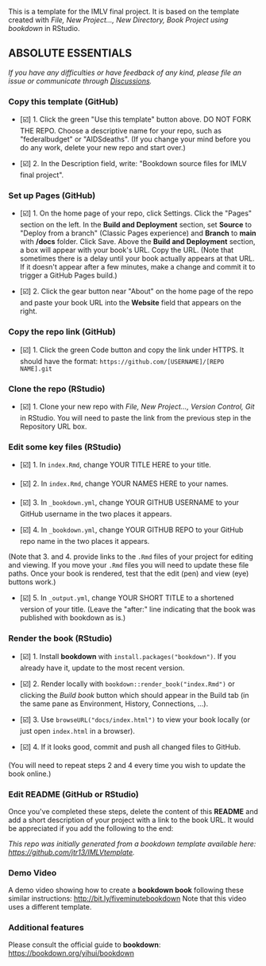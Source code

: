 This is a template for the IMLV final project. It is based on the template created with *File, New Project..., New Directory, Book Project using bookdown* in RStudio. 


## ABSOLUTE ESSENTIALS

*If you have any difficulties or have feedback of any kind, please file an issue or communicate through [Discussions](https://github.com/jtr13/IMLVtemplate/discussions).*

### Copy this template (GitHub)

- [:ballot_box_with_check:] 1. Click the green "Use this template" button above.  DO NOT FORK THE REPO. Choose a descriptive name for your repo, such as "federalbudget" or "AIDSdeaths".  (If you change your mind before you do any work, delete your new repo and start over.)

- [:ballot_box_with_check:] 2. In the Description field, write: "Bookdown source files for IMLV final project".

### Set up Pages (GitHub)

- [:ballot_box_with_check:] 1. On the home page of your repo, click Settings. Click the "Pages" section on the left. In the **Build and Deployment** section, set **Source** to "Deploy from a branch" (Classic Pages experience) and **Branch** to **main** with **/docs** folder. Click Save. Above the **Build and Deployment** section, a box will appear with your book's URL. Copy the URL. (Note that sometimes there is a delay until your book actually appears at that URL. If it doesn't appear after a few minutes, make a change and commit it to trigger a GitHub Pages build.)	

- [:ballot_box_with_check:] 2. Click the gear button near "About" on the home page of the repo and paste your book URL into the **Website** field that appears on the right.

### Copy the repo link (GitHub)

- [:ballot_box_with_check:] 1. Click the green Code button and copy the link under HTTPS. It should have the format: `https://github.com/[USERNAME]/[REPO NAME].git`

### Clone the repo (RStudio)

- [:ballot_box_with_check:] 1. Clone your new repo with *File, New Project..., Version Control, Git* in RStudio. You will need to paste the link from the previous step in the Repository URL box.

### Edit some key files (RStudio)

- [:ballot_box_with_check:] 1. In `index.Rmd`, change YOUR TITLE HERE to your title.

- [:ballot_box_with_check:] 2. In `index.Rmd`, change YOUR NAMES HERE to your names.

- [:ballot_box_with_check:] 3. In `_bookdown.yml`, change YOUR GITHUB USERNAME to your GitHub username in the two places it appears.

- [:ballot_box_with_check:] 4. In `_bookdown.yml`, change YOUR GITHUB REPO to your GitHub repo name in the two places it appears.

(Note that 3. and 4. provide links to the `.Rmd` files of your project for editing and viewing. If you move your `.Rmd` files you will need to update these file paths. Once your book is rendered, test that the edit (pen) and view (eye) buttons work.)

- [:ballot_box_with_check:] 5. In `_output.yml`, change YOUR SHORT TITLE to a shortened version of your title. (Leave the "after:" line indicating that the book was published with bookdown as is.)

### Render the book (RStudio)

- [:ballot_box_with_check:] 1. Install **bookdown** with `install.packages("bookdown")`. If you already have it, update to the most recent version.

- [:ballot_box_with_check:] 2. Render locally with `bookdown::render_book("index.Rmd")` or clicking the *Build book* button which should appear in the Build tab (in the same pane as Environment, History, Connections, ...).

- [:ballot_box_with_check:] 3. Use `browseURL("docs/index.html")` to view your book locally (or just open `index.html` in a browser).

- [:ballot_box_with_check:] 4. If it looks good, commit and push all changed files to GitHub. 

(You will need to repeat steps 2 and 4 every time you wish to update the book online.)

### Edit README	(GitHub or RStudio)

Once you've completed these steps, delete the content of this **README** and add a short description of your project with a link to the book URL. It would be appreciated if you add the following to the end:	

*This repo was initially generated from a bookdown template available here: https://github.com/jtr13/IMLVtemplate.*	

### Demo Video	

A demo video showing how to create a **bookdown book** following these similar instructions: http://bit.ly/fiveminutebookdown Note that this video uses a different template.

### Additional features	

Please consult the official guide to **bookdown**: https://bookdown.org/yihui/bookdown



